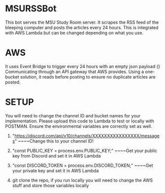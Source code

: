 # MSURSSBot
This bot serves the MSU Study Room server. It scrapes the RSS feed of the bleeping computer and posts the articles every 24 hours. This is integrated with AWS Lambda but can be changed depending on what you use. 

# AWS
It uses Event Bridge to trigger every 24 hours with an empty json payload {}
Communicating through an API gateway that AWS provides. Using a one-bucket solution, it reads before posting to ensure no duplicate articles are posted. 


# SETUP
You will need to change the channel ID and bucket names for your implementation. Please upload this code to Lambda to test or locally with POSTMAN. Ensure the environmental variables are correctly set as well.

  1. "https://discord.com/api/v10/channels/XXXXXXXXXXXXXXXX/messages" ~~~~Change this to your channel ID!

  2. "const PUBLIC_KEY = process.env.PUBLIC_KEY;" ~~~~Get your public key from Discord and set it in AWS  Lambda

  3. "const DISCORD_TOKEN = process.env.DISCORD_TOKEN;" ~~~~Get your private key and set it in AWS Lambda

  4. git clone the repo, if you run locally you will need to change the AWS stuff and store those variables locally 


